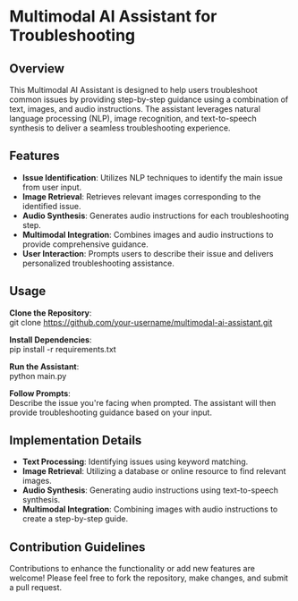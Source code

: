 # Multimodal AI Assistant for Troubleshooting

## Overview
This Multimodal AI Assistant is designed to help users troubleshoot common issues by providing step-by-step guidance using a combination of text, images, and audio instructions. The assistant leverages natural language processing (NLP), image recognition, and text-to-speech synthesis to deliver a seamless troubleshooting experience.

## Features
- **Issue Identification**: Utilizes NLP techniques to identify the main issue from user input.
- **Image Retrieval**: Retrieves relevant images corresponding to the identified issue.
- **Audio Synthesis**: Generates audio instructions for each troubleshooting step.
- **Multimodal Integration**: Combines images and audio instructions to provide comprehensive guidance.
- **User Interaction**: Prompts users to describe their issue and delivers personalized troubleshooting assistance.

## Usage
 **Clone the Repository**:  
 git clone https://github.com/your-username/multimodal-ai-assistant.git
 


 **Install Dependencies**:  
 pip install -r requirements.txt


 **Run the Assistant**:  
 python main.py


 **Follow Prompts**:  
 Describe the issue you're facing when prompted. The assistant will then provide troubleshooting guidance based on your input.

## Implementation Details
- **Text Processing**: Identifying issues using keyword matching.
- **Image Retrieval**: Utilizing a database or online resource to find relevant images.
- **Audio Synthesis**: Generating audio instructions using text-to-speech synthesis.
- **Multimodal Integration**: Combining images with audio instructions to create a step-by-step guide.

## Contribution Guidelines
Contributions to enhance the functionality or add new features are welcome! Please feel free to fork the repository, make changes, and submit a pull request.


